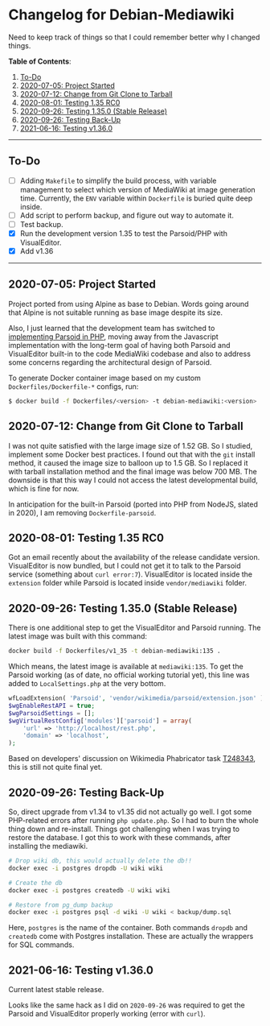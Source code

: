 # Changelog for Debian-Mediawiki

Need to keep track of things so that I could remember better why I changed things.

**Table of Contents**:

1. [To-Do](#to-do)
2. [2020-07-05: Project Started](#2020-07-05-project-started)
3. [2020-07-12: Change from Git Clone to Tarball](#2020-07-12-change-from-git-clone-to-tarball)
4. [2020-08-01: Testing 1.35 RC0](#2020-08-01-testing-1.35-rc0)
5. [2020-09-26: Testing 1.35.0 (Stable Release)](#2020-09-26-testing-1.35.0-stable-release)
6. [2020-09-26: Testing Back-Up](#2020-09-26-testing-back-up)
7. [2021-06-16: Testing v1.36.0](#2021-06-16-testing-v1.36.0)

***

## To-Do

- [ ] Adding `Makefile` to simplify the build process, with variable management to select which version of MediaWiki at image generation time. Currently, the `ENV` variable within `Dockerfile` is buried quite deep inside.
- [ ] Add script to perform backup, and figure out way to automate it.
- [ ] Test backup.
- [X] Run the development version 1.35 to test the Parsoid/PHP with VisualEditor.
- [X] Add v1.36

***

## 2020-07-05: Project Started

Project ported from using Alpine as base to Debian. Words going around that Alpine is not suitable running as base image despite its size.

Also, I just learned that the development team has switched to [implementing Parsoid in PHP](https://www.mediawiki.org/wiki/Parsoid/PHP), moving away from the Javascript implementation with the long-term goal of having both Parsoid and VisualEditor built-in to the code MediaWiki codebase and also to address some concerns regarding the architectural design of Parsoid.

To generate Docker container image based on my custom `Dockerfiles/Dockerfile-*` configs, run:

```bash
$ docker build -f Dockerfiles/<version> -t debian-mediawiki:<version> .
```

## 2020-07-12: Change from Git Clone to Tarball

I was not quite satisfied with the large image size of 1.52 GB. So I studied, implement some Docker best practices. I found out that with the `git` install method, it caused the image size to balloon up to 1.5 GB. So I replaced it with tarball installation method and the final image was below 700 MB. The downside is that this way I could not access the latest developmental build, which is fine for now.

In anticipation for the built-in Parsoid (ported into PHP from NodeJS, slated in 2020), I am removing `Dockerfile-parsoid`.

## 2020-08-01: Testing 1.35 RC0

Got an email recently about the availability of the release candidate version. VisualEditor is now bundled, but I could not get it to talk to the Parsoid service (something about `curl error:7`). VisualEditor is located inside the `extension` folder while Parsoid is located inside `vendor/mediawiki` folder.

## 2020-09-26: Testing 1.35.0 (Stable Release)

There is one additional step to get the VisualEditor and Parsoid running. The latest image was built with this command:

```bash
docker build -f Dockerfiles/v1_35 -t debian-mediawiki:135 .
```

Which means, the latest image is available at `mediawiki:135`. To get the Parsoid working (as of date, no official working tutorial yet), this line was added to `LocalSettings.php` at the very bottom.

```php
wfLoadExtension( 'Parsoid', 'vendor/wikimedia/parsoid/extension.json' );
$wgEnableRestAPI = true;
$wgParsoidSettings = [];
$wgVirtualRestConfig['modules']['parsoid'] = array(
	'url' => 'http://localhost/rest.php',
	'domain' => 'localhost',
);
```

Based on developers' discussion on Wikimedia Phabricator task [T248343](https://phabricator.wikimedia.org/T248343), this is still not quite final yet.


## 2020-09-26: Testing Back-Up

So, direct upgrade from v1.34 to v1.35 did not actually go well. I got some PHP-related errors after running `php update.php`. So I had to burn the whole thing down and re-install. Things got challenging when I was trying to restore the database. I got this to work with these commands, after installing the mediawiki.

```bash
# Drop wiki db, this would actually delete the db!!
docker exec -i postgres dropdb -U wiki wiki 

# Create the db
docker exec -i postgres createdb -U wiki wiki 

# Restore from pg_dump backup
docker exec -i postgres psql -d wiki -U wiki < backup/dump.sql
```

Here, `postgres` is the name of the container. Both commands `dropdb` and `createdb` come with Postgres installation. These are actually the wrappers for SQL commands.

## 2021-06-16: Testing v1.36.0

Current latest stable release.

Looks like the same hack as I did on `2020-09-26` was required to get the Parsoid and VisualEditor properly working (error with `curl`).
